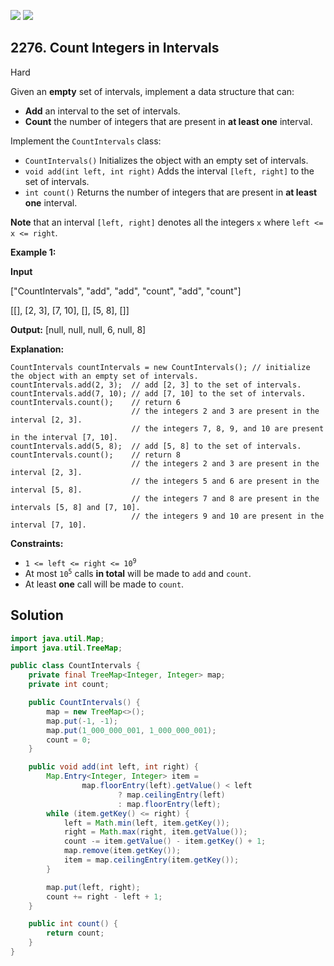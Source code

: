 [![](https://img.shields.io/github/stars/javadev/LeetCode-in-Java?label=Stars&style=flat-square)](https://github.com/javadev/LeetCode-in-Java)
[![](https://img.shields.io/github/forks/javadev/LeetCode-in-Java?label=Fork%20me%20on%20GitHub%20&style=flat-square)](https://github.com/javadev/LeetCode-in-Java/fork)

## 2276\. Count Integers in Intervals

Hard

Given an **empty** set of intervals, implement a data structure that can:

*   **Add** an interval to the set of intervals.
*   **Count** the number of integers that are present in **at least one** interval.

Implement the `CountIntervals` class:

*   `CountIntervals()` Initializes the object with an empty set of intervals.
*   `void add(int left, int right)` Adds the interval `[left, right]` to the set of intervals.
*   `int count()` Returns the number of integers that are present in **at least one** interval.

**Note** that an interval `[left, right]` denotes all the integers `x` where `left <= x <= right`.

**Example 1:**

**Input**

["CountIntervals", "add", "add", "count", "add", "count"]

[[], [2, 3], [7, 10], [], [5, 8], []]

**Output:** [null, null, null, 6, null, 8]

**Explanation:**

    CountIntervals countIntervals = new CountIntervals(); // initialize the object with an empty set of intervals.
    countIntervals.add(2, 3);  // add [2, 3] to the set of intervals.
    countIntervals.add(7, 10); // add [7, 10] to the set of intervals.
    countIntervals.count();    // return 6
                               // the integers 2 and 3 are present in the interval [2, 3].
                               // the integers 7, 8, 9, and 10 are present in the interval [7, 10].
    countIntervals.add(5, 8);  // add [5, 8] to the set of intervals.
    countIntervals.count();    // return 8
                               // the integers 2 and 3 are present in the interval [2, 3].
                               // the integers 5 and 6 are present in the interval [5, 8].
                               // the integers 7 and 8 are present in the intervals [5, 8] and [7, 10].
                               // the integers 9 and 10 are present in the interval [7, 10].

**Constraints:**

*   <code>1 <= left <= right <= 10<sup>9</sup></code>
*   At most <code>10<sup>5</sup></code> calls **in total** will be made to `add` and `count`.
*   At least **one** call will be made to `count`.

## Solution

```java
import java.util.Map;
import java.util.TreeMap;

public class CountIntervals {
    private final TreeMap<Integer, Integer> map;
    private int count;

    public CountIntervals() {
        map = new TreeMap<>();
        map.put(-1, -1);
        map.put(1_000_000_001, 1_000_000_001);
        count = 0;
    }

    public void add(int left, int right) {
        Map.Entry<Integer, Integer> item =
                map.floorEntry(left).getValue() < left
                        ? map.ceilingEntry(left)
                        : map.floorEntry(left);
        while (item.getKey() <= right) {
            left = Math.min(left, item.getKey());
            right = Math.max(right, item.getValue());
            count -= item.getValue() - item.getKey() + 1;
            map.remove(item.getKey());
            item = map.ceilingEntry(item.getKey());
        }

        map.put(left, right);
        count += right - left + 1;
    }

    public int count() {
        return count;
    }
}
```